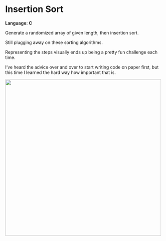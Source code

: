 # Insertion Sort
<strong>Language: C</strong>

Generate a randomized array of given length, then insertion sort.

Still plugging away on these sorting algorithms. 

Representing the steps visually ends up being a pretty fun challenge each time.

I’ve heard the advice over and over to start writing code on paper first, but this time I learned the hard way how important that is. 

<a href="https://youtu.be/iynftNy7WjQ"><img src="http://i.imgur.com/HpthGky.png" width="500"></a>
